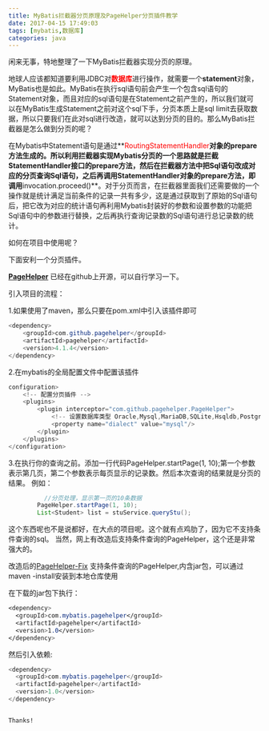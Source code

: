 ```yaml
---
title: MyBatis拦截器分页原理及PageHelper分页插件教学
date: 2017-04-15 17:49:03
tags: [mybatis,数据库]
categories: java
---
```

闲来无事，特地整理了一下MyBatis拦截器实现分页的原理。

地球人应该都知道要利用JDBC对<font color="red">**数据库**</font>进行操作，就需要一个**statement**对象，MyBatis也是如此。MyBatis在执行sql语句前会产生一个包含sql语句的Statement对象，而且对应的sql语句是在Statement之前产生的，所以我们就可以在MyBatis生成Statement之前对这个sql下手，分页本质上是sql limit去获取数据，所以只要我们在此对sql进行改造，就可以达到分页的目的。那么MyBatis拦截器是怎么做到分页的呢？

<!--more-->

在Mybatis中Statement语句是通过**<font color="red">RoutingStatementHandler</font>**对象的prepare方法生成的。所以利用拦截器实现Mybatis分页的一个思路就是拦截StatementHandler接口的prepare方法，然后在拦截器方法中把Sql语句改成对应的分页查询Sql语句，之后再调用StatementHandler对象的prepare方法，即调用**invocation.proceed()**。对于分页而言，在拦截器里面我们还需要做的一个操作就是统计满足当前条件的记录一共有多少，这是通过获取到了原始的Sql语句后，把它改为对应的统计语句再利用Mybatis封装好的参数和设置参数的功能把Sql语句中的参数进行替换，之后再执行查询记录数的Sql语句进行总记录数的统计。

如何在项目中使用呢？


下面安利一个分页插件。 

[**PageHelper**](https://github.com/pagehelper/Mybatis-PageHelper) 已经在github上开源，可以自行学习一下。

引入项目的流程：

1.如果使用了maven，那么只要在pom.xml中引入该插件即可

```java
<dependency>
    <groupId>com.github.pagehelper</groupId>
    <artifactId>pagehelper</artifactId>
    <version>4.1.4</version>
</dependency>
```
2.在mybatis的全局配置文件中配置该插件
```java
configuration>
    <!-- 配置分页插件 -->
    <plugins>
        <plugin interceptor="com.github.pagehelper.PageHelper">
            <!-- 设置数据库类型 Oracle,Mysql,MariaDB,SQLite,Hsqldb,PostgreSQL六种数据库-->        
            <property name="dialect" value="mysql"/>
        </plugin>
    </plugins>
</configuration>
```
3.在执行你的查询之前。添加一行代码PageHelper.startPage(1, 10);第一个参数表示第几页，第二个参数表示每页显示的记录数。然后本次查询的结果就是分页的结果。 
例如：
```java
		  //分页处理，显示第一页的10条数据
        PageHelper.startPage(1, 10);
        List<Student> list = stuService.queryStu();
```

这个东西呢也不是说都好，在大点的项目呢。这个就有点鸡肋了，因为它不支持条件查询的sql。 当然，网上有改造后支持条件查询的PageHelper，这个还是非常强大的。

改造后的[PageHelper-Fix](https://pan.baidu.com/s/1eSxdMlc) 支持条件查询的PageHelper,内含jar包，可以通过maven -install安装到本地仓库使用

在下载的jar包下执行：

```css
<dependency>
  <groupId>com.mybatis.pagehelper</groupId>
  <artifactId>pagehelper</artifactId>
  <version>1.0</version>
</dependency>
```
然后引入依赖:
```java
<dependency>
  <groupId>com.mybatis.pagehelper</groupId>
  <artifactId>pagehelper</artifactId>
  <version>1.0</version>
</dependency>
```


																			Thanks!